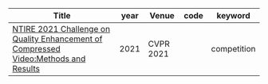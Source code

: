 

|  Title   | year  | Venue | code | keyword |
|  ----  | ----  | ---- | ---- | ---- |
| [NTIRE 2021 Challenge on Quality Enhancement of Compressed Video:Methods and Results](https://arxiv.org/pdf/2104.10781.pdf)  | 2021 | CVPR 2021| | competition |
